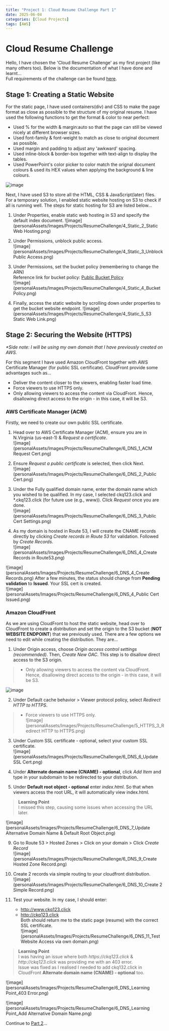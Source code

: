```yaml
---
title: "Project 1: Cloud Resume Challenge Part 1"
date: 2025-06-04
categories: [Cloud Projects]
tags: [AWS]
---
```


# Cloud Resume Challenge  
Hello, I have chosen the 'Cloud Resume Challenge' as my first project (like many others too). Below is the documentation of what I have done and learnt...  
Full requirements of the challenge can be found [here](https://cloudresumechallenge.dev/docs/the-challenge/aws/).
  
  
## Stage 1: Creating a Static Website
For the static page, I have used containers(div) and CSS to make the page format as close as possible to the structure of my original resume. I have used the following functions to get the format & color to near perfect:
- Used % for the width & margin:auto so that the page can still be viewed nicely at different browser sizes.
- Used font-family & font-weight to match as close to original document as possible.
- Used margin and padding to adjust any 'awkward' spacing.
- Used inline-block & border-box together with text-align to display the tables.
- Used PowerPoint's color picker to color match the orignal document colours & used its HEX values when applying the background & line colours.
  
![image](personalAssets/Images/Projects/ResumeChallenge/3_CSS.png)
  
  
Next, I have used S3 to store all the HTML, CSS & JavaScript(later) files.  
For a temporary solution, I enabled static website hosting on S3 to check if all is running well. The steps for static hosting for S3 are listed below...
  
1. Under Properties, enable static web hosting in S3 and specify the default index document. 
![image](personalAssets/Images/Projects/ResumeChallenge/4_Static_2_Static Web Hosting.png)
  
2. Under Permissions, unblock public access.  
![image](personalAssets/Images/Projects/ResumeChallenge/4_Static_3_Unblock Public Access.png)  
  
3. Under Permissions, set the bucket policy (remembering to change the ARN)  
   Reference link for bucket policy: [Public Bucket Policy](https://docs.aws.amazon.com/AmazonS3/latest/userguide/HostingWebsiteOnS3Setup.html#step4-add-bucket-policy-make-content-public)  
![image](personalAssets/Images/Projects/ResumeChallenge/4_Static_4_Bucket Policy.png)   
  
4. Finally, access the static website by scrolling down under properties to get the bucket website endpoint.
![image](personalAssets/Images/Projects/ResumeChallenge/4_Static_5_S3 Static Web Link.png) 


## Stage 2: Securing the Website (HTTPS)  
_*Side note: I will be using my own domain that I have previously created on AWS._  
  
For this segment I have used Amazon CloudFront together with AWS Certificate Manager (for public SSL certificate). CloudFront provide some advantages such as...  
+ Deliver the content closer to the viewers, enabling faster load time.
+ Force viewers to use HTTPS only.
+ Only allowing viewers to access the content via CloudFront. Hence, disallowing direct access to the origin - in this case, it will be S3.
  
  
### AWS Certificate Manager (ACM) 
Firstly, we need to create our own public SSL certificate.   
  
1. Head over to AWS Certificate Manager (ACM), ensure you are in N.Virginia (us-east-1) & _Request a certificate_.  
![image](personalAssets/Images/Projects/ResumeChallenge/6_DNS_1_ACM Request Cert.png)
  
2. Ensure _Request a public certificate_ is selected, then click Next.  
![image](personalAssets/Images/Projects/ResumeChallenge/6_DNS_2_Public Cert.png)
  
3. Under the Fully qualified domain name, enter the domain name which you wished to be qualified. In my case, I selected ckq123.click and *.ckq123.click (for future use (e.g., www)). Click _Request_ once you are done.   
![image](personalAssets/Images/Projects/ResumeChallenge/6_DNS_3_Public Cert Settings.png)

4. As my domain is hosted in Route 53, I will create the CNAME records directly by clicking _Create records in Route 53_ for validation. Followed by _Create Records_.  
![image](personalAssets/Images/Projects/ResumeChallenge/6_DNS_4_Create Records in Route53.png)
    
![image](personalAssets/Images/Projects/ResumeChallenge/6_DNS_4_Create Records.png) 
After a few minutes, the status should change from **Pending validation** to **Issued**. Your SSL cert is created.  
![image](personalAssets/Images/Projects/ResumeChallenge/6_DNS_4_Public Cert Issued.png)
  
  
### Amazon CloudFront  
As we are using CloudFront to host the static website, head over to CloudFront to create a distribution and set the origin to the S3 bucket (**NOT WEBSITE ENDPOINT**) that we previously used. There are a few options we need to edit while creating the distribution. They are...  
1. Under Origin access, choose _Origin access control settings (recommended)_. Then, _Create New OAC_. This step is to disallow direct access to the S3 origin.  
>+ Only allowing viewers to access the content via CloudFront. Hence, disallowing direct access to the origin - in this case, it will be S3.  

![image](personalAssets/Images/Projects/ResumeChallenge/5_HTTPS_2_OAC.png)
  
2. Under Default cache behavior > Viewer protocol policy, select _Redirect HTTP to HTTPS_.  
>+ Force viewers to use HTTPS only.  
![image](personalAssets/Images/Projects/ResumeChallenge/5_HTTPS_3_Redirect HTTP to HTTPS.png)
   
3. Under Custom SSL certificate - optional, select your custom SSL certificate.  
![image](personalAssets/Images/Projects/ResumeChallenge/6_DNS_6_Update SSL Cert.png)
  
4. Under **Alternate domain name (CNAME) - optional**, click _Add Item_ and type in your subdomain to be redirected to your distribution.  
5. Under **Default root object - optional** enter _index.html_. So that when viewers access the root URL, it will automatically view index.html.
>**Learning Point**  
I missed this step, causing some issues when accessing the URL later.
  
![image](personalAssets/Images/Projects/ResumeChallenge/6_DNS_7_Update Alternative Domain Name & Default Root Object.png)
  
9. Go to Route 53 > Hosted Zones > Click on your domain > Click _Create Record_  
![image](personalAssets/Images/Projects/ResumeChallenge/6_DNS_9_Create Hosted Zone Record.png)
  
10. Create 2 records via simple routing to your cloudfront distribution.  
![image](personalAssets/Images/Projects/ResumeChallenge/6_DNS_10_Create 2 Simple Record.png)
  
11. Test your website. In my case, I should enter:  
    - http://www.ckq123.click
    - http://ckq123.click  
    Both should return me to the static page (resume) with the correct SSL certificate.  
![image](personalAssets/Images/Projects/ResumeChallenge/6_DNS_11_Test Website Access via own domain.png)
  
>**Learning Point**  
I was having an issue where both _https://ckq123.click_ & _http://ckq123.click_ was providing me with an 403 error.  
Issue was fixed as I realised I needed to add ckq132.click in CloudFront **Alternate domain name (CNAME) - optional** too.  

![image](personalAssets/Images/Projects/ResumeChallenge/6_DNS_Learning Point_403 Error.png)
  
![image](personalAssets/Images/Projects/ResumeChallenge/6_DNS_Learning Point_Add Alternative Domain Name.png)


Continue to [Part 2](https://c-kq.github.io/posts/CloudResumeChallenge-Part2/)...


<!--
4. Leave the rest as default values, scroll down and click _Create Distribution_.  
5. Copy the S3 bucket policy, and return to the S3 bucket where your website is hosted.  
![image](personalAssets/Images/Projects/ResumeChallenge/5_HTTPS_6_Copy Bucket Policy.png)
  
6. Go to Permissions > Bucket Policy and click _Edit_  
![image](personalAssets/Images/Projects/ResumeChallenge/5_HTTPS_7_Edit Bucket Policy.png)
  
7. Replace the current policy with the copied policy. Then click _Save Changes_.  
![image](personalAssets/Images/Projects/ResumeChallenge/5_HTTPS_8_Replace Policy.png)
  
8. Test if you are able access directly to S3 Origin. It should fail.  
![image](personalAssets/Images/Projects/ResumeChallenge/5_HTTPS_9_Check S3 Origin Direct Access.png)
  
9. For security hygiene purposes, go back to the S3 bucket, and revert back step 2 & 3 under [Static Website](#4-static-website) as we do not need the public access anymore.  
![image](personalAssets/Images/Projects/ResumeChallenge/5_HTTPS_10_Revert Block Public Access.png)
  
![image](personalAssets/Images/Projects/ResumeChallenge/5_HTTPS_10_Revert Static Web Hosting.png)
  
10. Lastly, access the static webpage by going to the CloudFront Distribution > General > Under Details, copy the Distribution domain name.
![image](personalAssets/Images/Projects/ResumeChallenge/5_HTTPS_11_CloudFront Distribution Link.png)
  
12. Enter the URL you copied, change to _http_ & add '_/index.html_' to the back.
    In this instance, it is: http://dgiybnjyd4or4.cloudfront.net/index.html.  
    Check that it should redirect you back to HTTPS. Check the cert if it is valid.  
![image](personalAssets/Images/Projects/ResumeChallenge/5_HTTPS_12_Static Page via CloudFront.png)
-->
